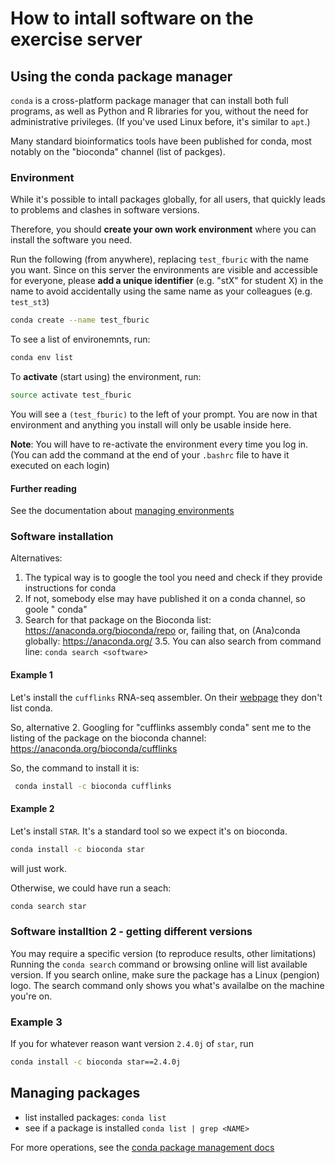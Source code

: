# How to intall software on the exercise server

## Using the conda package manager

`conda` is a cross-platform package manager that can install both full programs, as well as Python and R libraries for you, 
without the need for administrative privileges.
(If you've used Linux before, it's similar to `apt`.)

Many standard bioinformatics tools have been published for conda, most notably on the "bioconda" channel (list of packges).

### Environment

While it's possible to intall packages globally, for all users, that quickly leads to problems and clashes in
software versions.

Therefore, you should **create your own work environment** where you can install the software you need.

Run the following (from anywhere), replacing `test_fburic` with the name you want.
Since on this server the environments are visible and accessible for everyone, please **add a unique identifier**
(e.g. "stX" for student X) in the name to avoid accidentally using the same name as your colleagues (e.g. `test_st3`)

```bash
conda create --name test_fburic
```

To see a list of environemnts, run:

```bash
conda env list
```

To **activate** (start using) the environment, run:

```bash
source activate test_fburic
```

You will see a `(test_fburic)` to the left of your prompt. 
You are now in that environment and anything you install will only be usable inside here.

**Note**: You will have to re-activate the environment every time you log in. 
(You can add the command at the end of your `.bashrc` file to have it executed on each login)

#### Further reading

See the documentation about [managing environments](https://conda.io/projects/conda/en/latest/user-guide/tasks/manage-environments.html)


### Software installation

Alternatives:

1. The typical way is to google the tool you need and check if they provide instructions for conda
2. If not, somebody else may have published it on a conda channel, so goole "<software> conda"
3. Search for that package on the Bioconda list:  https://anaconda.org/bioconda/repo  or, failing that, on (Ana)conda globally: https://anaconda.org/
3.5. You can also search from command line: `conda search <software>`

#### Example 1

Let's install the `cufflinks` RNA-seq assembler. 
On their [webpage](https://cole-trapnell-lab.github.io/cufflinks/install/) they don't list conda.

So, alternative 2. Googling for "cufflinks assembly conda" sent me to the listing of the package on the bioconda channel:
https://anaconda.org/bioconda/cufflinks

So, the command to install it is:

```bash
 conda install -c bioconda cufflinks 
```

#### Example 2

Let's install `STAR`. It's a standard tool so we expect it's on bioconda.

```bash
conda install -c bioconda star
``` 

will just work.

Otherwise, we could have run a seach:

```bash
conda search star
```

### Software installtion 2 - getting different versions

You may require a specific version (to reproduce results, other limitations)
Running the `conda search` command or browsing online will list available version.
If you search online, make sure the package has a Linux (pengion) logo. 
The search command only shows you what's availalbe on the machine you're on.

### Example 3 

If you for whatever reason want version `2.4.0j` of `star`, run

```bash
conda install -c bioconda star==2.4.0j
```

## Managing packages

* list installed packages: `conda list`
* see if a package is installed `conda list | grep <NAME>`

For more operations, see the [conda package management docs](https://docs.conda.io/projects/conda/en/latest/user-guide/tasks/manage-pkgs.html)



